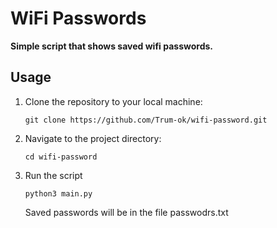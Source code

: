 # WiFi Passwords

**Simple script that shows saved wifi passwords.**

## Usage
1. Clone the repository to your local machine:
    ```shell
    git clone https://github.com/Trum-ok/wifi-password.git
    ```
2. Navigate to the project directory:

   ```shell
   cd wifi-password
   ```
3. Run the script
   ```shell
   python3 main.py
   ```
    Saved passwords will be in the file passwodrs.txt
